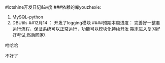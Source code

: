 #iotshine开发日记&进度
###依赖的库youzhexie:
1.  MySQL-python
2.  DBUtils
##12月14 ：
开发了logging模块
####预期本周进度：
完善好一整套运行流程，保证系统可以正常运行，功能可以模块化持续开发
期末进入复习好好考试,然后回家\

哈哈哈

不好了